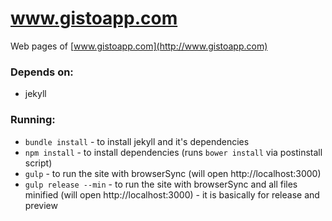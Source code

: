# www.gistoapp.com

Web pages of [www.gistoapp.com](http://www.gistoapp.com)

### Depends on:

 - jekyll

### Running:

- `bundle install` - to install jekyll and it's dependencies
- `npm install` - to install dependencies (runs `bower install` via postinstall script)
- `gulp` - to run the site with browserSync (will open http://localhost:3000)
- `gulp release --min` - to run the site with browserSync and all files minified (will open http://localhost:3000) - it is basically for release and preview 
